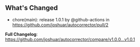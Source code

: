 ## What's Changed
* chore(main): release 1.0.1 by @github-actions in https://github.com/joshuar/autocorrector/pull/2


**Full Changelog**: https://github.com/joshuar/autocorrector/compare/v1.0.0...v1.0.1
